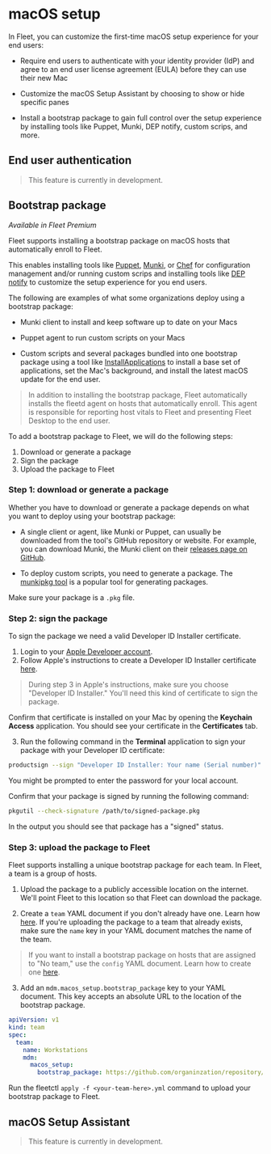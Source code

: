 # macOS setup

In Fleet, you can customize the first-time macOS setup experience for your end users:

* Require end users to authenticate with your identity provider (IdP) and agree to an end user license agreement (EULA) before they can use their new Mac

* Customize the macOS Setup Assistant by choosing to show or hide specific panes

* Install a bootstrap package to gain full control over the setup experience by installing tools like Puppet, Munki, DEP notify, custom scrips, and more.

## End user authentication

> This feature is currently in development.

## Bootstrap package

_Available in Fleet Premium_

Fleet supports installing a bootstrap package on macOS hosts that automatically enroll to Fleet. 

This enables installing tools like [Puppet](https://www.puppet.com/), [Munki](https://www.munki.org/munki/), or [Chef](https://www.chef.io/products/chef-infra) for configuration management and/or running custom scrips and installing tools like [DEP notify](https://gitlab.com/Mactroll/DEPNotify) to customize the setup experience for you end users.

The following are examples of what some organizations deploy using a bootstrap package:

* Munki client to install and keep software up to date on your Macs

* Puppet agent to run custom scripts on your Macs

* Custom scripts and several packages bundled into one bootstrap package using a tool like [InstallApplications](https://github.com/macadmins/installapplications) to install a base set of applications, set the Mac's background, and install the latest macOS update for the end user. 

> In addition to installing the bootstrap package, Fleet automatically installs the fleetd agent on hosts that automatically enroll. This agent is responsible for reporting host vitals to Fleet and presenting Fleet Desktop to the end user.

To add a bootstrap package to Fleet, we will do the following steps:

1. Download or generate a package
2. Sign the package
3. Upload the package to Fleet

### Step 1: download or generate a package

Whether you have to download or generate a package depends on what you want to deploy using your bootstrap package:

* A single client or agent, like Munki or Puppet, can usually be downloaded from the tool's GitHub repository or website. For example, you can download Munki, the Munki client on their [releases page on GitHub](https://github.com/munki/munki/releases). 

* To deploy custom scripts, you need to generate a package. The [munkipkg tool](https://github.com/munki/munki-pkg) is a popular tool for generating packages.

Make sure your package is a `.pkg` file.

### Step 2: sign the package

To sign the package we need a valid Developer ID Installer certificate.

1. Login to your [Apple Developer account](https://developer.apple.com/account).
2. Follow Apple's instructions to create a Developer ID Installer certificate [here](https://developer.apple.com/help/account/create-certificates/create-developer-id-certificates).

> During step 3 in Apple's instructions, make sure you choose "Developer ID Installer." You'll need this kind of certificate to sign the package.

Confirm that certificate is installed on your Mac by opening the **Keychain Access** application. You should see your certificate in the **Certificates** tab.

3. Run the following command in the **Terminal** application to sign your package with your Developer ID certificate:

```bash
productsign --sign "Developer ID Installer: Your name (Serial number)" /path/to/package.pkg /path/to/signed-package.pkg
```

You might be prompted to enter the password for your local account.

Confirm that your package is signed by running the following command:

```bash
pkgutil --check-signature /path/to/signed-package.pkg
```

In the output you should see that package has a "signed" status.

### Step 3: upload the package to Fleet

Fleet supports installing a unique bootstrap package for each team. In Fleet, a team is a group of hosts.

1. Upload the package to a publicly accessible location on the internet. We'll point Fleet to this location so that Fleet can download the package.

2. Create a `team` YAML document if you don't already have one. Learn how [here](./configuration-files/README.md#teams). If you're uploading the package to a team that already exists, make sure the `name` key in your YAML document matches the name of the team.

> If you want to install a bootstrap package on hosts that are assigned to "No team," use the `config` YAML document. Learn how to create one [here](./configuration-files/README.md#organization-settings). 

3. Add an `mdm.macos_setup.bootstrap_package` key to your YAML document. This key accepts an absolute URL to the location of the bootstrap package. 

```yaml
apiVersion: v1
kind: team
spec:
  team:
    name: Workstations
    mdm:
      macos_setup:
        bootstrap_package: https://github.com/organinzation/repository/bootstrap-package.pkg
```

Run the fleetctl `apply -f <your-team-here>.yml` command to upload your bootstrap package to Fleet.

## macOS Setup Assistant

> This feature is currently in development.

<meta name="pageOrderInSection" value="1505">
<meta name="title" value="MDM macOS setup">
